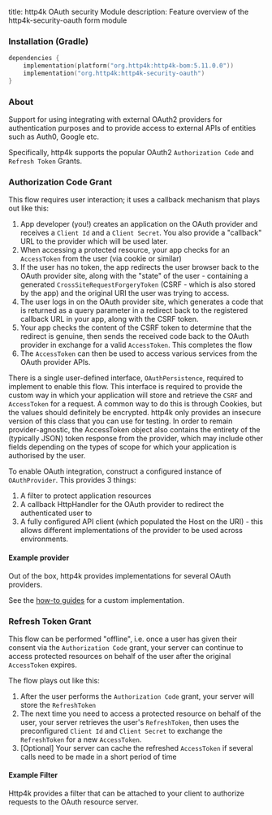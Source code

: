 title: http4k OAuth security Module
description: Feature overview of the http4k-security-oauth form module

### Installation (Gradle)

```kotlin
dependencies {
    implementation(platform("org.http4k:http4k-bom:5.11.0.0"))
    implementation("org.http4k:http4k-security-oauth")
}
```

### About

Support for using integrating with external OAuth2 providers for authentication purposes and to provide access to external APIs of entities such as Auth0, Google etc. 


Specifically, http4k supports the popular OAuth2 `Authorization Code` and `Refresh Token` Grants.

### Authorization Code Grant

This flow requires user interaction; it uses a callback mechanism that plays out like this:

1. App developer (you!) creates an application on the OAuth provider and receives a `Client Id` and a `Client Secret`. You also provide a "callback" URL to the provider which will be used later.
2. When accessing a protected resource, your app checks for an `AccessToken` from the user (via cookie or similar)
3. If the user has no token, the app redirects the user browser back to the OAuth provider site, along with the "state" of the user - containing a generated `CrossSiteRequestForgeryToken` (CSRF - which is also stored by the app) and the original URI the user was trying to access.
4. The user logs in on the OAuth provider site, which generates a code that is returned as a query parameter in a redirect back to the registered callback URL in your app, along with the CSRF token.
5. Your app checks the content of the CSRF token to determine that the redirect is genuine, then sends the received code back to the OAuth provider in exchange for a valid `AccessToken`. This completes the flow
6. The `AccessToken` can then be used to access various services from the OAuth provider APIs.

There is a single user-defined interface, `OAuthPersistence`, required to implement to enable this flow. This interface is required to provide the custom way in which your application will store and retrieve the `CSRF` and `AccessToken` for a request. A common way to do this is through Cookies, but the values should definitely be encrypted. http4k only provides an insecure version of this class that you can use for testing. In order to remain provider-agnostic, the AccessToken object also contains the entirety of the (typically JSON) token response from the provider, which may include other fields depending on the types of scope for which your application is authorised by the user.

To enable OAuth integration, construct a configured instance of `OAuthProvider`. This provides 3 things:

1. A filter to protect application resources
1. A callback HttpHandler for the OAuth provider to redirect the authenticated user to
1. A fully configured API client (which populated the Host on the URI) - this allows different
implementations of the provider to be used across environments.

#### Example provider [<img class="octocat"/>](https://github.com/http4k/http4k/blob/master/src/docs/guide/reference/oauth/example_provider_oauth.kt)

Out of the box, http4k provides implementations for several OAuth providers.

<script src="https://gist-it.appspot.com/https://github.com/http4k/http4k/blob/master/src/docs/guide/reference/oauth/example_provider_oauth.kt"></script>

See the [how-to guides](/guide/howto/use_a_custom_oauth_provider/) for a custom implementation.

### Refresh Token Grant

This flow can be performed "offline", i.e. once a user has given their consent via the `Authorization Code` grant, your server can continue to access protected resources on behalf of the user after the original `AccessToken` expires.

The flow plays out like this:

1. After the user performs the `Authorization Code` grant, your server will store the `RefreshToken`
2. The next time you need to access a protected resource on behalf of the user, your server retrieves the user's `RefreshToken`, then uses the preconfigured `Client Id` and `Client Secret` to exchange the `RefreshToken` for a new `AccessToken`.
3. [Optional] Your server can cache the refreshed `AccessToken` if several calls need to be made in a short period of time

#### Example Filter [<img class="octocat"/>](https://github.com/http4k/http4k/blob/master/src/docs/guide/reference/oauth/example_offline_oauth.kt)

Http4k provides a filter that can be attached to your client to authorize requests to the OAuth resource server.

<script src="https://gist-it.appspot.com/https://github.com/http4k/http4k/blob/master/src/docs/guide/reference/oauth/example_offline_oauth.kt"></script>


